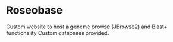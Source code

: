 # Roseobase
Custom website to host a genome browse (JBrowse2) and Blast+ functionality
Custom databases provided.
